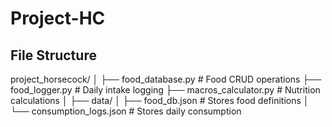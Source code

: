 # Project-HC

## File Structure
project_horsecock/
│
├── food_database.py       # Food CRUD operations
├── food_logger.py         # Daily intake logging
├── macros_calculator.py   # Nutrition calculations
│
├── data/
│   ├── food_db.json       # Stores food definitions
│   └── consumption_logs.json   # Stores daily consumption